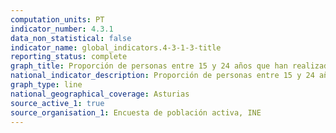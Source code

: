 ```yaml
---
computation_units: PT
indicator_number: 4.3.1
data_non_statistical: false
indicator_name: global_indicators.4-3-1-3-title
reporting_status: complete
graph_title: Proporción de personas entre 15 y 24 años que han realizado estudios o formación en las últimas cuatro semanas
national_indicator_description: Proporción de personas entre 15 y 24 años que han realizado estudios o formación en las últimas cuatro semanas
graph_type: line
national_geographical_coverage: Asturias
source_active_1: true
source_organisation_1: Encuesta de población activa, INE
---
```

